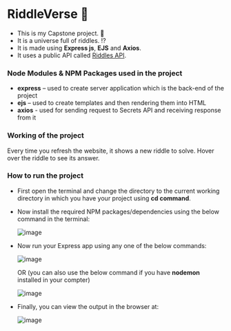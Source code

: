 # RiddleVerse 🤔
- This is my Capstone project. 🌄
- It is a universe full of riddles. ⁉
- It is made using **Express js**, **EJS** and **Axios**.  
- It uses a public API called [Riddles API](https://riddles-api.vercel.app/).

### Node Modules & NPM Packages used in the project
- **express** – used to create server application which is the back-end of the project
- **ejs** – used to create templates and then rendering them into HTML
- **axios** - used for sending request to Secrets API and receiving response from it

### Working of the project
Every time you refresh the website, it shows a new riddle to solve. Hover over the riddle to see its answer.

### How to run the project
-	First open the terminal and change the directory to the current working directory in which you have your project using **cd command**.
  
-	Now install the required NPM packages/dependencies using the below command in the terminal:

 	  ![image](https://github.com/user-attachments/assets/16d97872-68c5-4de4-9ccb-2758d7378e05)
 	
- Now run your Express app using any one of the below commands:

    ![image](https://github.com/user-attachments/assets/373d897c-5588-422a-8a5b-2cbac5bb49ee)

    OR (you can also use the below command if you have **nodemon** installed in your compter)

    ![image](https://github.com/user-attachments/assets/28c5d7d3-4b62-4755-bb78-b61bdfd6dfca)
  
- Finally, you can view the output in the browser at:

  ![image](https://github.com/user-attachments/assets/4ecc6089-ed3c-4d2d-94d1-f0fd897e9913)
